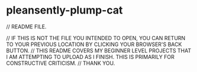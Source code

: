 # pleansently-plump-cat

// README FILE.

// IF THIS IS NOT THE FILE YOU INTENDED TO OPEN, YOU CAN RETURN TO YOUR PREVIOUS LOCATION BY CLICKING YOUR BROWSER'S BACK BUTTON.
// THIS README COVERS MY BEGINNER LEVEL PROJECTS THAT I AM ATTEMPTING TO UPLOAD AS I FINISH. THIS IS PRIMARILY FOR CONSTRUCTIVE CRITICISM.
// THANK YOU.
